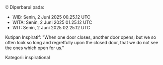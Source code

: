 ⏰ Diperbarui pada:
- WIB: Senin, 2 Juni 2025 00.25.12 UTC
- WITA: Senin, 2 Juni 2025 01.25.12 UTC
- WIT: Senin, 2 Juni 2025 02.25.12 UTC

Kutipan Inspiratif:
"When one door closes, another door opens; but we so often look so long and regretfully upon the closed door, that we do not see the ones which open for us."


Kategori: inspirational

